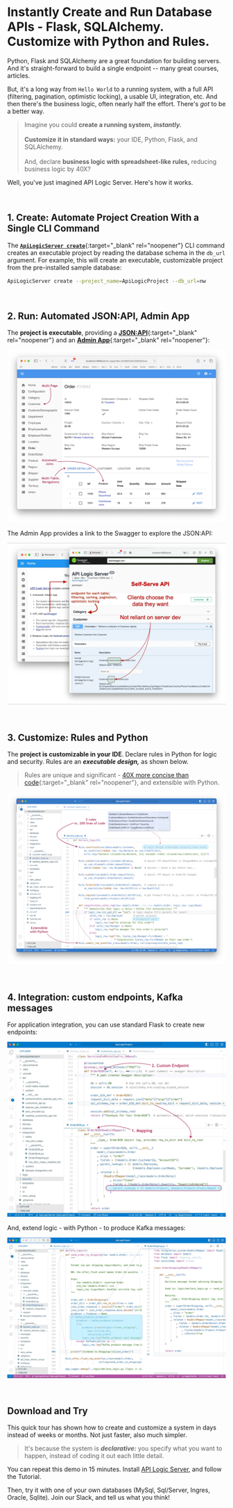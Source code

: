 <style>
  .md-typeset h1,
  .md-content__button {
    display: none;
  }
</style>

# Instantly Create and Run Database APIs - Flask, SQLAlchemy.  Customize with Python and Rules.

Python, Flask and SQLAlchemy are a great foundation for building servers.  And it's straight-forward to build a single endpoint -- many great courses, articles.

But, it's a long way from `Hello World` to a running system, with a full API (filtering, pagination, optimistic locking), a usable UI, integration, etc.  And then there's the business logic, often nearly half the effort.  There's *got* to be a better way.

> Imagine you could **create a running system, *instantly.*** <br><br>**Customize it in standard ways:** your IDE, Python, Flask, and SQLAlchemy.  <br><br>And, declare **business logic with spreadsheet-like rules,** reducing business logic by 40X?  

Well, you've just imagined API Logic Server.  Here's how it works.

&nbsp;

## 1. Create: Automate Project Creation With a Single CLI Command

The [**`ApiLogicServer create`**](Project-Structure.md){:target="_blank" rel="noopener"} CLI command creates an executable project by reading the database schema in the `db_url` argument.  For example, this will create an executable, customizable project from the pre-installed sample database:

```bash
ApiLogicServer create --project_name=ApiLogicProject --db_url=nw
```

&nbsp;

## 2. Run: Automated JSON:API, Admin App

The **project is executable**, providing a [**JSON:API**](API.md){:target="_blank" rel="noopener"} and an [**Admin App**](Admin-Tour.md){:target="_blank" rel="noopener"}:

![Admin App](images/ui-admin/Order-Page.png)

The Admin App provides a link to the Swagger to explore the JSON:API:

![Swagger](images/integration/api-swagger.jpeg)

&nbsp;

## 3. Customize: Rules and Python

The **project is customizable in your IDE**.  Declare rules in Python for logic and security.  Rules are an ***executable design,*** as shown below.

> Rules are unique and significant - [40X more concise than code](Logic-Why.md){:target="_blank" rel="noopener"}, and extensible with Python.

![Logic](images/logic/5-rules-cocktail.png)

&nbsp;

## 4. Integration: custom endpoints, Kafka messages

For application integration, you can use standard Flask to create new endpoints:

![dict to row](https://github.com/ApiLogicServer/Docs/blob/main/docs/images/integration/dict-to-row.jpg?raw=true)

And, extend logic - with Python - to produce Kafka messages:

![order-to-shipping](https://github.com/ApiLogicServer/Docs/blob/main/docs/images/integration/order-to-shipping.jpg?raw=true)

&nbsp;

## Download and Try

This quick tour has shown how to create and customize a system in days instead of weeks or months.  Not just faster, also much simpler.  

> It's because the system is ***declarative:*** you specify what you want to happen, instead of coding it out each little detail.

You can repeat this demo in 15 minutes.  Install [API Logic Server](https://apilogicserver.github.io/Docs/), and follow the Tutorial.  

Then, try it with one of your own databases (MySql, Sql/Server, Ingres, Oracle, Sqlite).  Join our Slack, and tell us what you think!
